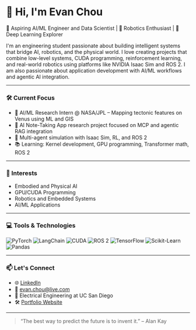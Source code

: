 # 👋 Hi, I'm Evan Chou

🚀 Aspiring AI/ML Engineer and Data Scientist | 🤖 Robotics Enthusiast | 🧠 Deep Learning Explorer

I'm an engineering student passionate about building intelligent systems that bridge AI, robotics, and the physical world. I love creating projects that combine low-level systems, CUDA programming, reinforcement learning, and real-world robotics using platforms like NVIDIA Isaac Sim and ROS 2. I am also passionate about application development with AI/ML workflows and agentic AI integration.

---

### 🛠️ Current Focus
- 🌋 AI/ML Research Intern @ NASA/JPL – Mapping tectonic features on Venus using ML and GIS
- 🧮 AI Note-Taking App research project focused on MCP and agentic RAG integration
- 🦾 Multi-agent simulation with Isaac Sim, RL, and ROS 2
- 📚 Learning: Kernel development, GPU programming, Transformer math, ROS 2

---

### 🧠 Interests
- Embodied and Physical AI
- GPU/CUDA Programming
- Robotics and Embedded Systems
- AI/ML Applications

---

### 💻 Tools & Technologies
![PyTorch](https://img.shields.io/badge/-PyTorch-EE4C2C?logo=pytorch&logoColor=white)
![LangChain](https://img.shields.io/badge/-LangChain-000000?logo=data:image/svg+xml;base64,PHN2ZyBmaWxsPSIjZmZmIiB2aWV3Qm94PSIwIDAgMjAgMjAiIHhtbG5zPSJodHRwOi8vd3d3LnczLm9yZy8yMDAwL3N2ZyI+PHJlY3Qgd2lkdGg9IjIwIiBoZWlnaHQ9IjIwIiByeD0iMyIgZmlsbD0iI0ZGMDAwMCIvPjwvc3ZnPg==)
![CUDA](https://img.shields.io/badge/-CUDA-76B900?logo=nvidia&logoColor=white)
![ROS 2](https://img.shields.io/badge/-ROS%202-22314E?logo=ros&logoColor=white)
![TensorFlow](https://img.shields.io/badge/-TensorFlow-FF6F00?logo=tensorflow&logoColor=white)
![Scikit-Learn](https://img.shields.io/badge/-Scikit--Learn-F7931E?logo=scikit-learn&logoColor=white)
![Pandas](https://img.shields.io/badge/-Pandas-150458?logo=pandas&logoColor=white)

---

### 📫 Let's Connect
- 🌐 [LinkedIn](https://www.linkedin.com/in/evanjchou/)  
- 📧 evan.chou@live.com  
- 🧠 Electrical Engineering at UC San Diego
- 🛠️ [Portfolio Website](https://evanjaychou.github.io/portfolio/)

---

<!-- Optional GitHub Stats -->
<!-- ![Evan's GitHub stats](https://github-readme-stats.vercel.app/api?username=evanchou&show_icons=true&theme=radical) -->

> “The best way to predict the future is to invent it.” – Alan Kay
